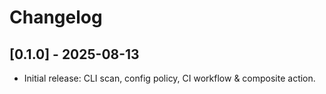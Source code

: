 # Changelog

## [0.1.0] - 2025-08-13
- Initial release: CLI scan, config policy, CI workflow & composite action.
